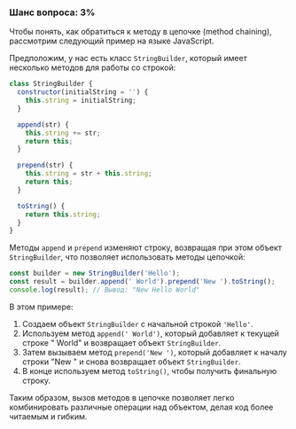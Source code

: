 ### Шанс вопроса: 3%

Чтобы понять, как обратиться к методу в цепочке (method chaining), рассмотрим следующий пример на языке JavaScript.

Предположим, у нас есть класс `StringBuilder`, который имеет несколько методов для работы со строкой:

```javascript
class StringBuilder {
  constructor(initialString = '') {
    this.string = initialString;
  }

  append(str) {
    this.string += str;
    return this;
  }

  prepend(str) {
    this.string = str + this.string;
    return this;
  }

  toString() {
    return this.string;
  }
}
```

Методы `append` и `prepend` изменяют строку, возвращая при этом объект `StringBuilder`, что позволяет использовать методы цепочкой:

```javascript
const builder = new StringBuilder('Hello');
const result = builder.append(' World').prepend('New ').toString();
console.log(result); // Вывод: "New Hello World"
```

В этом примере:
1. Создаем объект `StringBuilder` с начальной строкой `'Hello'`.
2. Используем метод `append(' World')`, который добавляет к текущей строке " World" и возвращает объект `StringBuilder`.
3. Затем вызываем метод `prepend('New ')`, который добавляет к началу строки "New " и снова возвращает объект `StringBuilder`.
4. В конце используем метод `toString()`, чтобы получить финальную строку.

Таким образом, вызов методов в цепочке позволяет легко комбинировать различные операции над объектом, делая код более читаемым и гибким.
